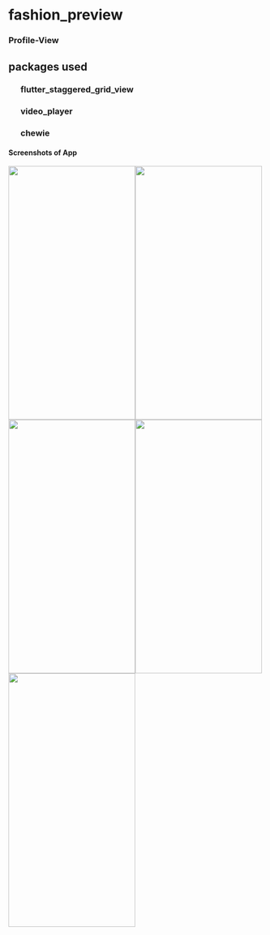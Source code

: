 # fashion_preview

<h3>Profile-View</h3>

<h2>packages used</h2>
<ul><h3>flutter_staggered_grid_view</h3></ul>
<ul><h3>video_player</h3></ul>
<ul><h3>chewie</h3></ul>

<h4>Screenshots of App</h4>

<img src="https://user-images.githubusercontent.com/47321390/128596053-ef25a075-34db-4746-8f8b-8646f96dfe40.png" width="250" height="500"><img src="https://user-images.githubusercontent.com/47321390/128596056-58c2ebc9-b533-4fc9-8091-51068292972a.png" width="250" height="500"><img src="https://user-images.githubusercontent.com/47321390/128596060-16a13962-8b3c-45d6-a081-812f81a36dea.png" width="250" height="500"><img src="https://user-images.githubusercontent.com/47321390/128596062-8b9125e7-543c-4ab6-84c7-9b531f177d98.png" width="250" height="500"><img src="https://user-images.githubusercontent.com/47321390/128596066-14eea022-8a5e-423f-bde3-c05895d53c58.png" width="250" height="500">


